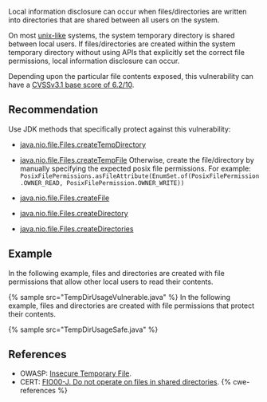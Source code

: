 Local information disclosure can occur when files/directories are written into directories that are shared between all users on the system.

On most [unix-like](https://en.wikipedia.org/wiki/Unix-like) systems, the system temporary directory is shared between local users. If files/directories are created within the system temporary directory without using APIs that explicitly set the correct file permissions, local information disclosure can occur.

Depending upon the particular file contents exposed, this vulnerability can have a [CVSSv3.1 base score of 6.2/10](https://nvd.nist.gov/vuln-metrics/cvss/v3-calculator?vector=AV:L/AC:L/PR:N/UI:N/S:U/C:H/I:N/A:N&version=3.1).


## Recommendation
Use JDK methods that specifically protect against this vulnerability:

* [java.nio.file.Files.createTempDirectory](https://docs.oracle.com/javase/8/docs/api/java/nio/file/Files.html#createTempDirectory-java.nio.file.Path-java.lang.String-java.nio.file.attribute.FileAttribute...-)
* [java.nio.file.Files.createTempFile](https://docs.oracle.com/javase/8/docs/api/java/nio/file/Files.html#createTempFile-java.nio.file.Path-java.lang.String-java.lang.String-java.nio.file.attribute.FileAttribute...-)
Otherwise, create the file/directory by manually specifying the expected posix file permissions. For example: `PosixFilePermissions.asFileAttribute(EnumSet.of(PosixFilePermission.OWNER_READ, PosixFilePermission.OWNER_WRITE))`

* [java.nio.file.Files.createFile](https://docs.oracle.com/javase/8/docs/api/java/nio/file/Files.html#createFile-java.nio.file.Path-java.nio.file.attribute.FileAttribute...-)
* [java.nio.file.Files.createDirectory](https://docs.oracle.com/javase/8/docs/api/java/nio/file/Files.html#createDirectory-java.nio.file.Path-java.nio.file.attribute.FileAttribute...-)
* [java.nio.file.Files.createDirectories](https://docs.oracle.com/javase/8/docs/api/java/nio/file/Files.html#createDirectories-java.nio.file.Path-java.nio.file.attribute.FileAttribute...-)

## Example
In the following example, files and directories are created with file permissions that allow other local users to read their contents.

{% sample src="TempDirUsageVulnerable.java" %}
In the following example, files and directories are created with file permissions that protect their contents.

{% sample src="TempDirUsageSafe.java" %}

## References
* OWASP: [Insecure Temporary File](https://owasp.org/www-community/vulnerabilities/Insecure_Temporary_File).
* CERT: [FIO00-J. Do not operate on files in shared directories](https://wiki.sei.cmu.edu/confluence/display/java/FIO00-J.+Do+not+operate+on+files+in+shared+directories).
{% cwe-references %}

